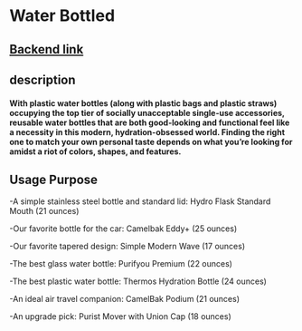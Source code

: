 <!-- @format -->

# Water Bottled

## [Backend link](https://frontend-water-bottled-f1cd1.web.app/)

## description

#### With plastic water bottles (along with plastic bags and plastic straws) occupying the top tier of socially unacceptable single-use accessories, reusable water bottles that are both good-looking and functional feel like a necessity in this modern, hydration-obsessed world. Finding the right one to match your own personal taste depends on what you’re looking for amidst a riot of colors, shapes, and features.

## Usage Purpose

-A simple stainless steel bottle and standard lid: Hydro Flask Standard Mouth (21 ounces)

-Our favorite bottle for the car: Camelbak Eddy+ (25 ounces)

-Our favorite tapered design: Simple Modern Wave (17 ounces)

-The best glass water bottle: Purifyou Premium (22 ounces)

-The best plastic water bottle: Thermos Hydration Bottle (24 ounces)

-An ideal air travel companion: CamelBak Podium (21 ounces)

-An upgrade pick: Purist Mover with Union Cap (18 ounces)
